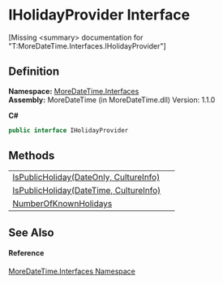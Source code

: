 # IHolidayProvider Interface


\[Missing &lt;summary&gt; documentation for "T:MoreDateTime.Interfaces.IHolidayProvider"\]



## Definition
**Namespace:** <a href="N_MoreDateTime_Interfaces">MoreDateTime.Interfaces</a>  
**Assembly:** MoreDateTime (in MoreDateTime.dll) Version: 1.1.0

**C#**
``` C#
public interface IHolidayProvider
```



## Methods
<table>
<tr>
<td><a href="M_MoreDateTime_Interfaces_IHolidayProvider_IsPublicHoliday">IsPublicHoliday(DateOnly, CultureInfo)</a></td>
<td> </td></tr>
<tr>
<td><a href="M_MoreDateTime_Interfaces_IHolidayProvider_IsPublicHoliday_1">IsPublicHoliday(DateTime, CultureInfo)</a></td>
<td> </td></tr>
<tr>
<td><a href="M_MoreDateTime_Interfaces_IHolidayProvider_NumberOfKnownHolidays">NumberOfKnownHolidays</a></td>
<td> </td></tr>
</table>

## See Also


#### Reference
<a href="N_MoreDateTime_Interfaces">MoreDateTime.Interfaces Namespace</a>  
